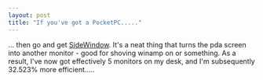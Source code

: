```yaml
---
layout: post
title: "If you've got a PocketPC....."
---
```

... then go and get [SideWindow][1]. It's a neat thing that turns the pda
screen into another monitor - good for shoving winamp on or something. As a
result, I've now got effectively 5 monitors on my desk, and I'm subsequently
32.523% more efficient.....

   [1]: http://www.pocketgear.com/software_detail.asp?id=18675

